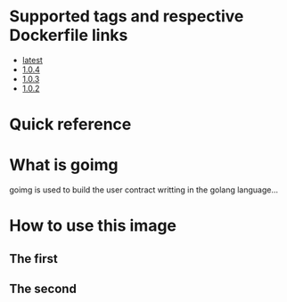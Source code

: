 # Supported tags and respective Dockerfile links

- [latest](https://github.com/palletone/go-palletone/blob/master/images/goimg/Dockerfile)
- [1.0.4](https://github.com/palletone/go-palletone/blob/master/images/goimg/Dockerfile)
- [1.0.3](https://github.com/palletone/go-palletone/blob/master/images/goimg/Dockerfile)
- [1.0.2](https://github.com/palletone/go-palletone/blob/master/images/goimg/Dockerfile)

# Quick reference

# What is goimg

goimg is used to build the user contract writting in the golang language...

# How to use this image

## The first

## The second